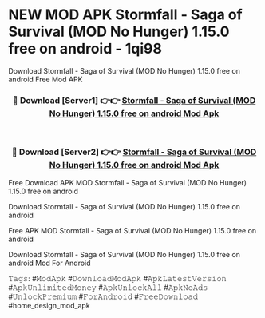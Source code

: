 # NEW MOD APK Stormfall - Saga of Survival (MOD No Hunger) 1.15.0 free on android - 1qi98
Download Stormfall - Saga of Survival (MOD No Hunger) 1.15.0 free on android Free Mod APK

<div align="center">
<h3>🔴 Download [Server1] 👉👉 <a href="https://apk-comot.site?title=Stormfall_-_Saga_of_Survival_(MOD_No_Hunger)_1.15.0_free_on_android">Stormfall - Saga of Survival (MOD No Hunger) 1.15.0 free on android Mod Apk</a></h3><br>

<h3>🔴 Download [Server2] 👉👉 <a href="https://apk-comot.site?title=Stormfall_-_Saga_of_Survival_(MOD_No_Hunger)_1.15.0_free_on_android">Stormfall - Saga of Survival (MOD No Hunger) 1.15.0 free on android Mod Apk</a></h3>
</div>


Free Download APK MOD Stormfall - Saga of Survival (MOD No Hunger) 1.15.0 free on android

Download Stormfall - Saga of Survival (MOD No Hunger) 1.15.0 free on android 

Free APK MOD Stormfall - Saga of Survival (MOD No Hunger) 1.15.0 free on android 

Download Stormfall - Saga of Survival (MOD No Hunger) 1.15.0 free on android Mod For Android

𝚃𝚊𝚐𝚜: #𝙼𝚘𝚍𝙰𝚙𝚔 #𝙳𝚘𝚠𝚗𝚕𝚘𝚊𝚍𝙼𝚘𝚍𝙰𝚙𝚔 #𝙰𝚙𝚔𝙻𝚊𝚝𝚎𝚜𝚝𝚅𝚎𝚛𝚜𝚒𝚘𝚗 #𝙰𝚙𝚔𝚄𝚗𝚕𝚒𝚖𝚒𝚝𝚎𝚍𝙼𝚘𝚗𝚎𝚢 #𝙰𝚙𝚔𝚄𝚗𝚕𝚘𝚌𝚔𝙰𝚕𝚕 #𝙰𝚙𝚔𝙽𝚘𝙰𝚍𝚜 #𝚄𝚗𝚕𝚘𝚌𝚔𝙿𝚛𝚎𝚖𝚒𝚞𝚖 #𝙵𝚘𝚛𝙰𝚗𝚍𝚛𝚘𝚒𝚍 #𝙵𝚛𝚎𝚎𝙳𝚘𝚠𝚗𝚕𝚘𝚊𝚍 #home_design_mod_apk